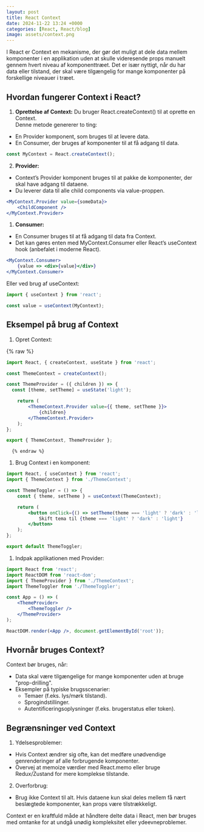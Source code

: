 ```yaml
---
layout: post
title: React Context
date: 2024-11-22 13:24 +0000
categories: [React, React/blog]
image: assets/context.png
---
```


I React er Context en mekanisme, der gør det muligt at dele data mellem komponenter i en applikation uden at skulle videresende props manuelt gennem hvert niveau af komponenttræet. Det er især nyttigt, når du har data eller tilstand, der skal være tilgængelig for mange komponenter på forskellige niveauer i træet.

## Hvordan fungerer Context i React?
1. **Oprettelse af Context:** Du bruger React.createContext() til at oprette en Context.  
Denne metode genererer to ting:

- En Provider komponent, som bruges til at levere data.
- En Consumer, der bruges af komponenter til at få adgang til data.
``` jsx
const MyContext = React.createContext();
```

2. **Provider:**

- Context’s Provider komponent bruges til at pakke de komponenter, der skal have adgang til dataene.
- Du leverer data til alle child components via value-proppen.  

``` jsx
<MyContext.Provider value={someData}>
    <ChildComponent />
</MyContext.Provider>
```

1. **Consumer:**

- En Consumer bruges til at få adgang til data fra Context.
- Det kan gøres enten med MyContext.Consumer eller React’s useContext hook (anbefalet i moderne React).

``` jsx
<MyContext.Consumer>
    {value => <div>{value}</div>}
</MyContext.Consumer>
```  

Eller ved brug af useContext:  

``` jsx
import { useContext } from 'react';

const value = useContext(MyContext);
```  

## Eksempel på brug af Context
1. Opret Context:  

{% raw %}
``` jsx
import React, { createContext, useState } from 'react';

const ThemeContext = createContext();

const ThemeProvider = ({ children }) => {
  const [theme, setTheme] = useState('light');

    return (
        <ThemeContext.Provider value={{ theme, setTheme }}>
            {children}
        </ThemeContext.Provider>
    );
};

export { ThemeContext, ThemeProvider };
```  
      {% endraw %}

1. Brug Context i en komponent:

``` jsx
import React, { useContext } from 'react';
import { ThemeContext } from './ThemeContext';

const ThemeToggler = () => {
    const { theme, setTheme } = useContext(ThemeContext);

    return (
        <button onClick={() => setTheme(theme === 'light' ? 'dark' : 'light')}>
            Skift tema til {theme === 'light' ? 'dark' : 'light'}
        </button>
    );
};

export default ThemeToggler;
```  

1. Indpak applikationen med Provider:

``` jsx
import React from 'react';
import ReactDOM from 'react-dom';
import { ThemeProvider } from './ThemeContext';
import ThemeToggler from './ThemeToggler';

const App = () => (
    <ThemeProvider>
        <ThemeToggler />
    </ThemeProvider>
);

ReactDOM.render(<App />, document.getElementById('root'));
```  

## Hvornår bruges Context?
Context bør bruges, når:

- Data skal være tilgængelige for mange komponenter uden at bruge "prop-drilling".
- Eksempler på typiske brugsscenarier:
  - Temaer (f.eks. lys/mørk tilstand).
  - Sprogindstillinger.
  - Autentificeringsoplysninger (f.eks. brugerstatus eller token).

## Begrænsninger ved Context
1. Ydelsesproblemer:

- Hvis Context ændrer sig ofte, kan det medføre unødvendige genrenderinger af alle forbrugende komponenter.
- Overvej at memoize værdier med React.memo eller bruge Redux/Zustand for mere komplekse tilstande.

2. Overforbrug:

- Brug ikke Context til alt. Hvis dataene kun skal deles mellem få nært beslægtede komponenter, kan props være tilstrækkeligt.

Context er en kraftfuld måde at håndtere delte data i React, men bør bruges med omtanke for at undgå unødig kompleksitet eller ydeevneproblemer.
